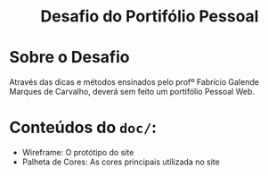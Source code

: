 <h1 align="center"> Desafio do Portifólio  Pessoal</h1>

<span id="sobre"></span>

# Sobre o Desafio

Através das dicas e métodos ensinados pelo profº Fabrício Galende Marques de Carvalho, deverá sem feito um portifólio Pessoal Web. 

# Conteúdos do ```doc/```:
- Wireframe: O protótipo do site
- Palheta de Cores: As cores principais utilizada no site

